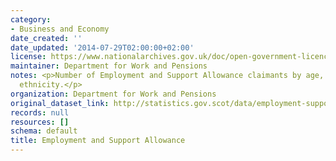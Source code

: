 ```yaml
---
category:
- Business and Economy
date_created: ''
date_updated: '2014-07-29T02:00:00+02:00'
license: https://www.nationalarchives.gov.uk/doc/open-government-licence/version/3/
maintainer: Department for Work and Pensions
notes: <p>Number of Employment and Support Allowance claimants by age, gender, and
  ethnicity.</p>
organization: Department for Work and Pensions
original_dataset_link: http://statistics.gov.scot/data/employment-support-allowance
records: null
resources: []
schema: default
title: Employment and Support Allowance
---
```

